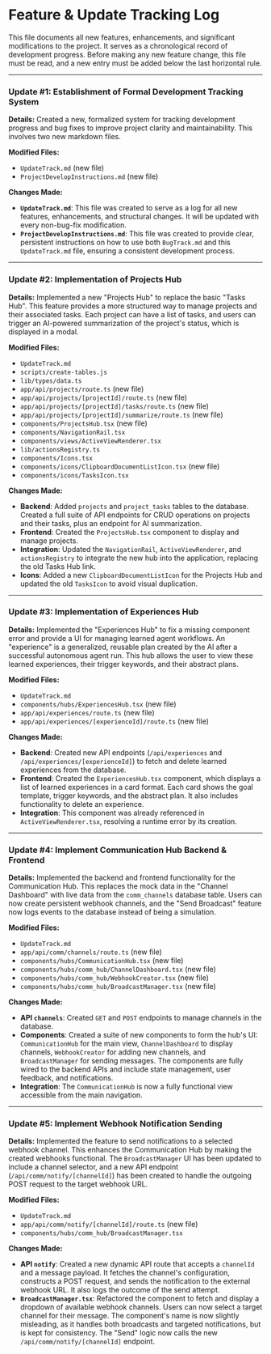 # Feature & Update Tracking Log

This file documents all new features, enhancements, and significant modifications to the project. It serves as a chronological record of development progress. Before making any new feature change, this file must be read, and a new entry must be added below the last horizontal rule.

---

### Update #1: Establishment of Formal Development Tracking System

**Details:**
Created a new, formalized system for tracking development progress and bug fixes to improve project clarity and maintainability. This involves two new markdown files.

**Modified Files:**
- `UpdateTrack.md` (new file)
- `ProjectDevelopInstructions.md` (new file)

**Changes Made:**
- **`UpdateTrack.md`**: This file was created to serve as a log for all new features, enhancements, and structural changes. It will be updated with every non-bug-fix modification.
- **`ProjectDevelopInstructions.md`**: This file was created to provide clear, persistent instructions on how to use both `BugTrack.md` and this `UpdateTrack.md` file, ensuring a consistent development process.
---

### Update #2: Implementation of Projects Hub

**Details:**
Implemented a new "Projects Hub" to replace the basic "Tasks Hub". This feature provides a more structured way to manage projects and their associated tasks. Each project can have a list of tasks, and users can trigger an AI-powered summarization of the project's status, which is displayed in a modal.

**Modified Files:**
- `UpdateTrack.md`
- `scripts/create-tables.js`
- `lib/types/data.ts`
- `app/api/projects/route.ts` (new file)
- `app/api/projects/[projectId]/route.ts` (new file)
- `app/api/projects/[projectId]/tasks/route.ts` (new file)
- `app/api/projects/[projectId]/summarize/route.ts` (new file)
- `components/ProjectsHub.tsx` (new file)
- `components/NavigationRail.tsx`
- `components/views/ActiveViewRenderer.tsx`
- `lib/actionsRegistry.ts`
- `components/Icons.tsx`
- `components/icons/ClipboardDocumentListIcon.tsx` (new file)
- `components/icons/TasksIcon.tsx`

**Changes Made:**
- **Backend**: Added `projects` and `project_tasks` tables to the database. Created a full suite of API endpoints for CRUD operations on projects and their tasks, plus an endpoint for AI summarization.
- **Frontend**: Created the `ProjectsHub.tsx` component to display and manage projects.
- **Integration**: Updated the `NavigationRail`, `ActiveViewRenderer`, and `actionsRegistry` to integrate the new hub into the application, replacing the old Tasks Hub link.
- **Icons**: Added a new `ClipboardDocumentListIcon` for the Projects Hub and updated the old `TasksIcon` to avoid visual duplication.
---

### Update #3: Implementation of Experiences Hub

**Details:**
Implemented the "Experiences Hub" to fix a missing component error and provide a UI for managing learned agent workflows. An "experience" is a generalized, reusable plan created by the AI after a successful autonomous agent run. This hub allows the user to view these learned experiences, their trigger keywords, and their abstract plans.

**Modified Files:**
- `UpdateTrack.md`
- `components/hubs/ExperiencesHub.tsx` (new file)
- `app/api/experiences/route.ts` (new file)
- `app/api/experiences/[experienceId]/route.ts` (new file)

**Changes Made:**
- **Backend**: Created new API endpoints (`/api/experiences` and `/api/experiences/[experienceId]`) to fetch and delete learned experiences from the database.
- **Frontend**: Created the `ExperiencesHub.tsx` component, which displays a list of learned experiences in a card format. Each card shows the goal template, trigger keywords, and the abstract plan. It also includes functionality to delete an experience.
- **Integration**: This component was already referenced in `ActiveViewRenderer.tsx`, resolving a runtime error by its creation.
---

### Update #4: Implement Communication Hub Backend & Frontend

**Details:**
Implemented the backend and frontend functionality for the Communication Hub. This replaces the mock data in the "Channel Dashboard" with live data from the `comm_channels` database table. Users can now create persistent webhook channels, and the "Send Broadcast" feature now logs events to the database instead of being a simulation.

**Modified Files:**
- `UpdateTrack.md`
- `app/api/comm/channels/route.ts` (new file)
- `components/hubs/CommunicationHub.tsx` (new file)
- `components/hubs/comm_hub/ChannelDashboard.tsx` (new file)
- `components/hubs/comm_hub/WebhookCreator.tsx` (new file)
- `components/hubs/comm_hub/BroadcastManager.tsx` (new file)

**Changes Made:**
- **API `channels`**: Created `GET` and `POST` endpoints to manage channels in the database.
- **Components**: Created a suite of new components to form the hub's UI: `CommunicationHub` for the main view, `ChannelDashboard` to display channels, `WebhookCreator` for adding new channels, and `BroadcastManager` for sending messages. The components are fully wired to the backend APIs and include state management, user feedback, and notifications.
- **Integration**: The `CommunicationHub` is now a fully functional view accessible from the main navigation.
---

### Update #5: Implement Webhook Notification Sending

**Details:**
Implemented the feature to send notifications to a selected webhook channel. This enhances the Communication Hub by making the created webhooks functional. The `BroadcastManager` UI has been updated to include a channel selector, and a new API endpoint (`/api/comm/notify/[channelId]`) has been created to handle the outgoing POST request to the target webhook URL.

**Modified Files:**
- `UpdateTrack.md`
- `app/api/comm/notify/[channelId]/route.ts` (new file)
- `components/hubs/comm_hub/BroadcastManager.tsx`

**Changes Made:**
- **API `notify`**: Created a new dynamic API route that accepts a `channelId` and a message payload. It fetches the channel's configuration, constructs a POST request, and sends the notification to the external webhook URL. It also logs the outcome of the send attempt.
- **`BroadcastManager.tsx`**: Refactored the component to fetch and display a dropdown of available webhook channels. Users can now select a target channel for their message. The component's name is now slightly misleading, as it handles both broadcasts and targeted notifications, but is kept for consistency. The "Send" logic now calls the new `/api/comm/notify/[channelId]` endpoint.